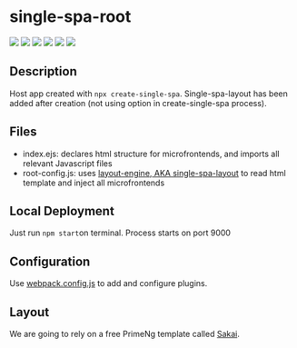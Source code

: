 # single-spa-root

![](https://img.shields.io/badge/NodeJS-20.13.1-blue?logo=nodedotjs)
![](https://img.shields.io/badge/npm-10.2.3-green?logo=npm)
![](https://img.shields.io/badge/create--single--spa-4.1.5-yellow)
![](https://img.shields.io/badge/single--spa-5.9.5-darkred)
![](https://img.shields.io/badge/single--spa--layout-2.2.0-red)
![](https://img.shields.io/badge/primeng-17.16.0-lightblue)

## Description

Host app created with `npx create-single-spa`. Single-spa-layout has been added after creation (not using option in create-single-spa process).

## Files

- index.ejs: declares html structure for microfrontends, and imports all relevant Javascript files
- root-config.js: uses [layout-engine, AKA single-spa-layout](https://single-spa.js.org/docs/layout-overview/) to read html template and inject all microfrontends

## Local Deployment

Just run `npm start`on terminal. Process starts on port 9000

## Configuration

Use [webpack.config.js](webpack.config.js) to add and configure plugins.

## Layout

We are going to rely on a free PrimeNg template called [Sakai](https://sakai.primeng.org/).
